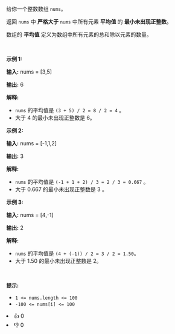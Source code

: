 <p>给你一个整数数组 <code>nums</code>。</p>

<p>返回 <code>nums</code> 中 <strong>严格大于</strong> <code>nums</code> 中所有元素 <strong>平均值</strong> 的 <strong>最小未出现正整数</strong>。</p> 数组的 
<strong>平均值</strong> 定义为数组中所有元素的总和除以元素的数量。

<p>&nbsp;</p>

<p><strong class="example">示例 1:</strong></p>

<div class="example-block"> 
 <p><strong>输入:</strong> <span class="example-io">nums = [3,5]</span></p> 
</div>

<p><strong>输出:</strong> <span class="example-io">6</span></p>

<p><strong>解释:</strong></p>

<ul> 
 <li><code>nums</code> 的平均值是 <code>(3 + 5) / 2 = 8 / 2 = 4</code> 。</li> 
 <li>大于 4 的最小未出现正整数是 6。</li> 
</ul>

<p><strong class="example">示例 2:</strong></p>

<div class="example-block"> 
 <p><strong>输入:</strong> <span class="example-io">nums = [-1,1,2]</span></p> 
</div>

<p><strong>输出:</strong> <span class="example-io">3</span></p>

<p><strong>解释:</strong></p>

<ul> 
 <li><code>nums</code> 的平均值是 <code>(-1 + 1 + 2) / 3 = 2 / 3 = 0.667</code> 。</li> 
 <li>大于 0.667 的最小未出现正整数是 3 。</li> 
</ul>

<p><strong class="example">示例 3:</strong></p>

<div class="example-block"> 
 <p><strong>输入:</strong> <span class="example-io">nums = [4,-1]</span></p> 
</div>

<p><strong>输出:</strong> <span class="example-io">2</span></p>

<p><strong>解释:</strong></p>

<ul> 
 <li><code>nums</code> 的平均值是 <code>(4 + (-1)) / 2 = 3 / 2 = 1.50</code>。</li> 
 <li>大于 1.50 的最小未出现正整数是 2。</li> 
</ul>

<p>&nbsp;</p>

<p><strong>提示:</strong></p>

<ul> 
 <li><code>1 &lt;= nums.length &lt;= 100</code></li> 
 <li><code>-100 &lt;= nums[i] &lt;= 100</code></li> 
</ul>

<div><li>👍 0</li><li>👎 0</li></div>